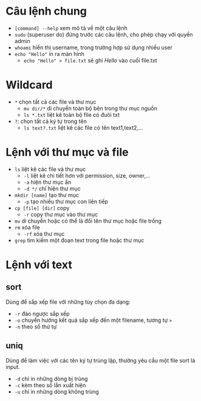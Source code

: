 # Câu lệnh chung
- `[command] --help` xem mô tả về một câu lệnh
- `sudo` (superuser do) đứng trước các câu lệnh, cho phép chạy với quyền admin
- `whoami` hiển thị username, trong trường hợp sử dụng nhiều user
- `echo "Hello"` in ra màn hình
  - `echo "Hello" > file.txt` sẽ ghi _Hello_ vào cuối file.txt
# Wildcard
- `*` chọn tất cả các file và thư mục
  - `mv dir/*` di chuyển toàn bộ bên trong thư mục nguồn
  - `ls *.txt` liệt kê toàn bộ file có đuôi txt
- `?`: chọn tất cả ký tự trong tên
  - `ls text?.txt` liệt kê các file có tên text1,text2,...
# Lệnh với thư mục và file
- `ls` liệt kê các file và thư mục
  - `-l` liệt kê chi tiết hơn với permission, size, owner,...
  - `-a` hiện thư mục ẩn
  - `-d */` chỉ hiện thư mục
- `mkdir [name]` tạo thư mục
  - `-p` tạo nhiều thư mục con liên tiếp
- `cp [file] [dir]` copy
  - `-r` copy thư mục vào thư mục
- `mv` di chuyển hoặc có thể là đổi tên thư mục hoặc file trống
- `rm` xóa file
  - `-rf` xóa thư mục
-  `grep` tìm kiếm một đoạn text trong file hoặc thư mục

# Lệnh với text
## sort
Dùng để sắp xếp file với những tùy chọn đa dạng:
- `-r` đảo ngược sắp xếp
- `-o` chuyển hướng kết quả sắp xếp đến một filename, tương tự `>`
- `-n` theo số thứ tự
## uniq
Dùng để làm việc với các tên ký tự trùng lặp, thường yêu cầu một file sort là input.
- `-d` chỉ in những dòng bị trùng
- `-c` kèm theo số lần xuất hiện
- `-u` chỉ in những dòng không trùng 
## 

